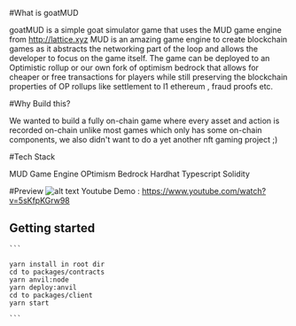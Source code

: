 #What is goatMUD

goatMUD is a simple goat simulator game that uses the MUD game engine from http://lattice.xyz MUD is an amazing game engine to create blockchain games as it abstracts the networking part of the loop and allows the developer to focus on the game itself. The game can be deployed to an Optimistic rollup or our own fork of optimism bedrock that allows for cheaper or free transactions for players while still preserving the blockchain properties of OP rollups like settlement to l1 ethereum , fraud proofs etc.


#Why Build this?

We wanted to build a fully on-chain game where every asset and action is recorded on-chain unlike most games which only has some on-chain components, we also didn't want to do a yet another nft gaming project ;) 

#Tech Stack

MUD Game Engine
OPtimism Bedrock
Hardhat
Typescript
Solidity


#Preview
![alt text](https://github.com/[username]/[reponame]/blob/[branch]/image.jpg?raw=true)
Youtube Demo : https://www.youtube.com/watch?v=5sKfpKGrw98

## Getting started
````
```

yarn install in root dir
cd to packages/contracts
yarn anvil:node
yarn deploy:anvil
cd to packages/client
yarn start

```
````
